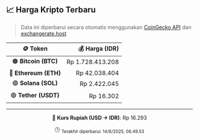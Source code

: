 

<!-- HARGA_KRIPTO -->
## 📈 Harga Kripto Terbaru

> Data ini diperbarui secara otomatis menggunakan [CoinGecko API](https://www.coingecko.com/) dan [exchangerate.host](https://exchangerate.host/)

<div align="center">

| 🪙 Token | 💰 Harga (IDR) |
|:------:|---------------:|
| 🟠 **Bitcoin (BTC)**   | Rp 1.728.413.208 |
| 🔵 **Ethereum (ETH)**  | Rp 42.038.404 |
| 🟣 **Solana (SOL)**    | Rp 2.422.045 |
| 🟢 **Tether (USDT)**   | Rp 16.302 |

---

💱 **Kurs Rupiah (USD → IDR)**: Rp 16.293

🕒 <sub>Terakhir diperbarui: 14/6/2025, 06.49.53</sub>

</div>
<!-- /HARGA_KRIPTO -->